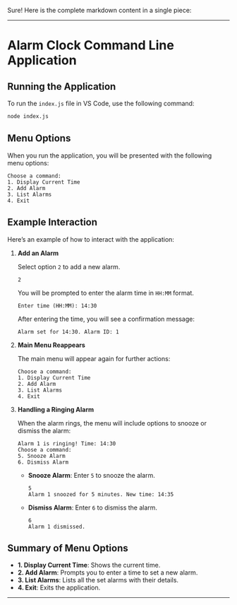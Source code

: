 Sure! Here is the complete markdown content in a single piece:

---

# Alarm Clock Command Line Application

## Running the Application

To run the `index.js` file in VS Code, use the following command:

```bash
node index.js
```

## Menu Options

When you run the application, you will be presented with the following menu options:

```
Choose a command:
1. Display Current Time
2. Add Alarm
3. List Alarms
4. Exit
```

## Example Interaction

Here’s an example of how to interact with the application:

1. **Add an Alarm**

   Select option `2` to add a new alarm.

   ```
   2
   ```

   You will be prompted to enter the alarm time in `HH:MM` format.

   ```
   Enter time (HH:MM): 14:30
   ```

   After entering the time, you will see a confirmation message:

   ```
   Alarm set for 14:30. Alarm ID: 1
   ```

2. **Main Menu Reappears**

   The main menu will appear again for further actions:

   ```
   Choose a command:
   1. Display Current Time
   2. Add Alarm
   3. List Alarms
   4. Exit
   ```

3. **Handling a Ringing Alarm**

   When the alarm rings, the menu will include options to snooze or dismiss the alarm:

   ```
   Alarm 1 is ringing! Time: 14:30
   Choose a command:
   5. Snooze Alarm
   6. Dismiss Alarm
   ```

   - **Snooze Alarm**: Enter `5` to snooze the alarm.

     ```
     5
     Alarm 1 snoozed for 5 minutes. New time: 14:35
     ```

   - **Dismiss Alarm**: Enter `6` to dismiss the alarm.

     ```
     6
     Alarm 1 dismissed.
     ```

## Summary of Menu Options

- **1. Display Current Time**: Shows the current time.
- **2. Add Alarm**: Prompts you to enter a time to set a new alarm.
- **3. List Alarms**: Lists all the set alarms with their details.
- **4. Exit**: Exits the application.

---
